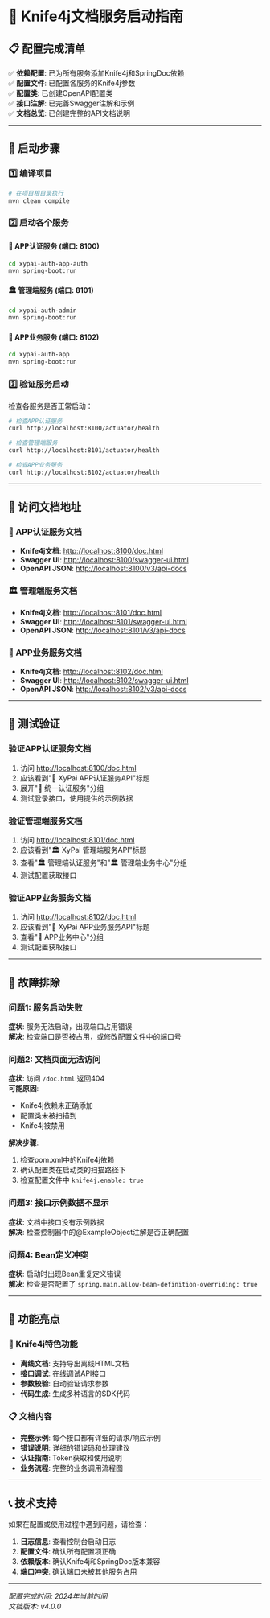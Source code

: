 # 🚀 Knife4j文档服务启动指南

## 📋 配置完成清单

✅ **依赖配置**: 已为所有服务添加Knife4j和SpringDoc依赖  
✅ **配置文件**: 已配置各服务的Knife4j参数  
✅ **配置类**: 已创建OpenAPI配置类  
✅ **接口注解**: 已完善Swagger注解和示例  
✅ **文档总览**: 已创建完整的API文档说明

---

## 🔧 启动步骤

### 1️⃣ 编译项目

```bash
# 在项目根目录执行
mvn clean compile
```

### 2️⃣ 启动各个服务

#### 🎯 APP认证服务 (端口: 8100)

```bash
cd xypai-auth-app-auth
mvn spring-boot:run
```

#### 🏛️ 管理端服务 (端口: 8101)

```bash
cd xypai-auth-admin  
mvn spring-boot:run
```

#### 📱 APP业务服务 (端口: 8102)

```bash
cd xypai-auth-app
mvn spring-boot:run
```

### 3️⃣ 验证服务启动

检查各服务是否正常启动：

```bash
# 检查APP认证服务
curl http://localhost:8100/actuator/health

# 检查管理端服务
curl http://localhost:8101/actuator/health

# 检查APP业务服务
curl http://localhost:8102/actuator/health
```

---

## 📖 访问文档地址

### 🎯 APP认证服务文档

- **Knife4j文档**: [http://localhost:8100/doc.html](http://localhost:8100/doc.html)
- **Swagger UI**: [http://localhost:8100/swagger-ui.html](http://localhost:8100/swagger-ui.html)
- **OpenAPI JSON**: [http://localhost:8100/v3/api-docs](http://localhost:8100/v3/api-docs)

### 🏛️ 管理端服务文档

- **Knife4j文档**: [http://localhost:8101/doc.html](http://localhost:8101/doc.html)
- **Swagger UI**: [http://localhost:8101/swagger-ui.html](http://localhost:8101/swagger-ui.html)
- **OpenAPI JSON**: [http://localhost:8101/v3/api-docs](http://localhost:8101/v3/api-docs)

### 📱 APP业务服务文档

- **Knife4j文档**: [http://localhost:8102/doc.html](http://localhost:8102/doc.html)
- **Swagger UI**: [http://localhost:8102/swagger-ui.html](http://localhost:8102/swagger-ui.html)
- **OpenAPI JSON**: [http://localhost:8102/v3/api-docs](http://localhost:8102/v3/api-docs)

---

## 🧪 测试验证

### 验证APP认证服务文档

1. 访问 [http://localhost:8100/doc.html](http://localhost:8100/doc.html)
2. 应该看到"🎯 XyPai APP认证服务API"标题
3. 展开"🎯 统一认证服务"分组
4. 测试登录接口，使用提供的示例数据

### 验证管理端服务文档

1. 访问 [http://localhost:8101/doc.html](http://localhost:8101/doc.html)
2. 应该看到"🏛️ XyPai 管理端服务API"标题
3. 查看"🏛️ 管理端认证服务"和"🏛️ 管理端业务中心"分组
4. 测试配置获取接口

### 验证APP业务服务文档

1. 访问 [http://localhost:8102/doc.html](http://localhost:8102/doc.html)
2. 应该看到"📱 XyPai APP业务服务API"标题
3. 查看"📱 APP业务中心"分组
4. 测试配置获取接口

---

## 🔧 故障排除

### 问题1: 服务启动失败

**症状**: 服务无法启动，出现端口占用错误  
**解决**: 检查端口是否被占用，或修改配置文件中的端口号

### 问题2: 文档页面无法访问

**症状**: 访问 `/doc.html` 返回404  
**可能原因**:

- Knife4j依赖未正确添加
- 配置类未被扫描到
- Knife4j被禁用

**解决步骤**:

1. 检查pom.xml中的Knife4j依赖
2. 确认配置类在启动类的扫描路径下
3. 检查配置文件中 `knife4j.enable: true`

### 问题3: 接口示例数据不显示

**症状**: 文档中接口没有示例数据  
**解决**: 检查控制器中的@ExampleObject注解是否正确配置

### 问题4: Bean定义冲突

**症状**: 启动时出现Bean重复定义错误  
**解决**: 检查是否配置了 `spring.main.allow-bean-definition-overriding: true`

---

## 🎯 功能亮点

### 🌟 Knife4j特色功能

- **离线文档**: 支持导出离线HTML文档
- **接口调试**: 在线调试API接口
- **参数校验**: 自动验证请求参数
- **代码生成**: 生成多种语言的SDK代码

### 📋 文档内容

- **完整示例**: 每个接口都有详细的请求/响应示例
- **错误说明**: 详细的错误码和处理建议
- **认证指南**: Token获取和使用说明
- **业务流程**: 完整的业务调用流程图

---

## 📞 技术支持

如果在配置或使用过程中遇到问题，请检查：

1. **日志信息**: 查看控制台启动日志
2. **配置文件**: 确认所有配置项正确
3. **依赖版本**: 确认Knife4j和SpringDoc版本兼容
4. **端口冲突**: 确认端口未被其他服务占用

---

*配置完成时间: 2024年当前时间*  
*文档版本: v4.0.0*
